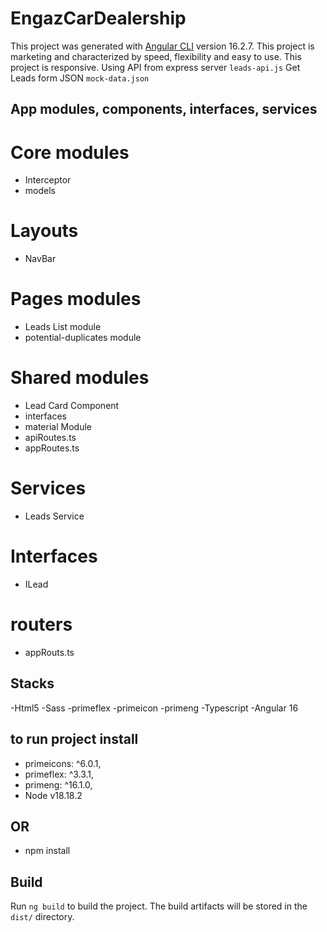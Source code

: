 # EngazCarDealership

This project was generated with [Angular CLI](https://github.com/angular/angular-cli) version 16.2.7.
This project  is marketing and characterized by speed, flexibility and easy to use.
This project  is responsive.
Using API from express server `leads-api.js`
Get Leads form JSON `mock-data.json`


## App modules, components, interfaces, services

# Core modules 
  - Interceptor
  - models
# Layouts 
  - NavBar

# Pages modules 
  - Leads List module
  - potential-duplicates module
  
  # Shared modules 
  - Lead Card Component
  - interfaces
  - material Module  
  - apiRoutes.ts   
  - appRoutes.ts  

 # Services 
  - Leads Service


# Interfaces 
  - ILead


# routers
  - appRouts.ts
##  Stacks

  -Html5
  -Sass 
  -primeflex
  -primeicon
  -primeng
  -Typescript 
  -Angular 16

## to run project install

  - primeicons: ^6.0.1,
  - primeflex: ^3.3.1,
  - primeng: ^16.1.0,
  - Node v18.18.2
## OR
  - npm install


## Build

Run `ng build` to build the project. The build artifacts will be stored in the `dist/` directory.
